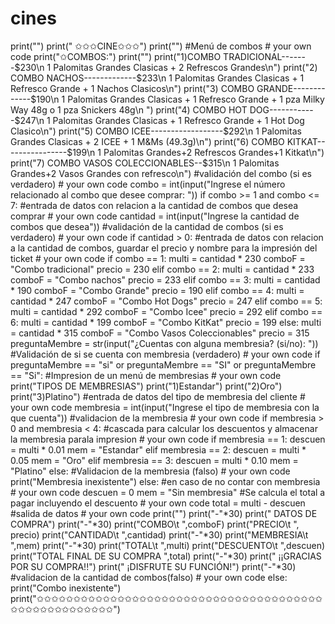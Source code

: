# cines
print("")
print("                                  ✩✩✩CINE✩✩✩")
print("")
#Menú de combos # your own code
print("✩COMBOS:")
print("")
print("1)COMBO TRADICIONAL-------$230\n 1 Palomitas Grandes Clasicas + 2 Refrescos Grandes\n")
print("2) COMBO NACHOS-------------$233\n 1 Palomitas Grandes Clasicas + 1 Refresco Grande + 1 Nachos Clasicos\n")
print("3) COMBO GRANDE-------------$190\n 1 Palomitas Grandes Clasicas + 1 Refresco Grande + 1 pza Milky Way 48g o 1 pza Snickers 48g\n ")
print("4) COMBO HOT DOG------------$247\n 1 Palomitas Grandes Clasicas + 1 Refresco Grande + 1 Hot Dog Clasico\n")
print("5) COMBO ICEE------------------$292\n 1 Palomitas Grandes Clasicas + 2 ICEE + 1 M&Ms (49.3g)\n")
print("6) COMBO KITKAT----------------$199\n 1 Palomitas Grandes+2 Refrescos Grandes+1 Kitkat\n")
print("7) COMBO VASOS COLECCIONABLES--$315\n 1 Palomitas Grandes+2 Vasos Grandes con refresco\n")
#validación del combo (si es verdadero) # your own code
combo = int(input("Ingrese el número relacionado al combo que desee comprar: "))
if combo >= 1 and combo <= 7:
  #entrada de datos con relacion a la cantidad de combos que desea comprar # your own code
  cantidad = int(input("Ingrese la cantidad de combos que desea"))
  #validación de la cantidad de combos (si es verdadero) # your own code
  if cantidad > 0:
    #entrada de datos con relacion a la cantidad de combos, guardar el precio y nombre para la impresión del ticket # your own code
    if combo == 1:
      multi = cantidad * 230
      comboF = "Combo tradicional"
      precio = 230
    elif combo == 2:
      multi = cantidad * 233
      comboF = "Combo nachos"
      precio = 233
    elif combo == 3:
      multi = cantidad * 190
      comboF = "Combo Grande"
      precio = 190
    elif combo == 4:
      multi = cantidad * 247
      comboF = "Combo Hot Dogs"
      precio = 247
    elif combo == 5:
      multi = cantidad * 292
      comboF = "Combo Icee"
      precio = 292
    elif combo == 6:
      multi = cantidad * 199
      comboF = "Combo KitKat"
      precio = 199
    else:
      multi = cantidad * 315
      comboF = "Combo Vasos Coleccionables"
      precio = 315
    preguntaMembre = str(input("¿Cuentas con alguna membresia? (si/no): "))
    #Validación de si se cuenta con membresia (verdadero) # your own code
    if preguntaMembre == "si" or preguntaMembre == "SI" or preguntaMembre == "Si":
      #Impresion de un menú de membresias # your own code
      print("TIPOS DE MEMBRESIAS")
      print("1)Estandar")
      print("2)Oro")
      print("3)Platino")
      #entrada de datos del tipo de membresia del cliente # your own code
      membresia = int(input("Ingrese el tipo de membresia con la que cuenta"))
      #validacion de la membresia # your own code
      if membresia > 0 and membresia < 4:
        #cascada para calcular los descuentos y almacenar la membresia parala impresion # your own code
        if membresia == 1:
          descuen = multi * 0.01
          mem = "Estandar"
        elif membresia == 2:
          descuen = multi * 0.05
          mem = "Oro"
        elif membresia == 3:
          descuen = multi * 0.10
          mem = "Platino"
      else:
        #Validacion de la membresia (falso) # your own code
        print("Membresia inexistente")
    else:
      #en caso de no contar con membresia # your own code
      descuen = 0
      mem = "Sin membresia"
    #Se calcula el total a pagar incluyendo el descuento # your own code
    total = multi - descuen
    #salida de datos # your own code
    print("")
    print("-"*30)
    print("        DATOS DE COMPRA")
    print("-"*30)
    print("COMBO\t      ",comboF)
    print("PRECIO\t             ", precio)
    print("CANTIDAD\t      ",cantidad)
    print("-"*30)
    print("MEMBRESIA\t      ",mem)
    print("-"*30)
    print("TOTAL\t             ",multi)
    print("DESCUENTO\t      ",descuen)
    print("TOTAL FINAL DE SU COMPRA   ",total)
    print("-"*30)
    print("    ¡¡GRACIAS POR SU COMPRA!!")
    print("     ¡DISFRUTE SU FUNCIÓN!")
    print("-"*30)
  #validacion de la cantidad de combos(falso) # your own code
  else:
    print("Combo inexistente")
print("✩✩✩✩✩✩✩✩✩✩✩✩✩✩✩✩✩✩✩✩✩✩✩✩✩✩✩✩✩✩✩✩✩✩✩✩✩✩✩✩✩✩✩✩✩✩✩✩✩✩✩✩✩")
